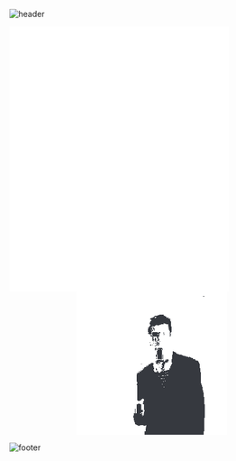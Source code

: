 ![header](https://capsule-render.vercel.app/api?type=waving&color=gradient&customColorList=2&height=200&section=header&text=README&fontColor=FFFFFF&fontSize=50&animation=fadeIn&fontAlignY=35&desc=Who%20reads%20these%20anyways?&descSize=15&descAlignY=50)


[<img align="left" width="390" alt="metrics" src="https://github.com/tasyiann/tasyiann/blob/main/metrics-left.svg">](#)

<div align="center">
    </br>
    </br>
    </br>
    </br>
    <img align="center" alt="metrics" src="https://github.com/tasyiann/tasyiann/blob/main/rickroll-discord-background.gif">
</div>

![footer](https://capsule-render.vercel.app/api?type=waving&color=gradient&customColorList=2&height=150&section=footer&desc=I%20like%20to%20learn,%20to%20explore,%20to%20question,%20to%20create.&descSize=18&descAlignY=76)
